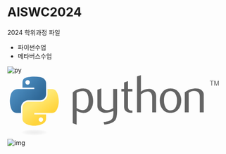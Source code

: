 # AISWC2024
2024 학위과정 파일
- 파이썬수업
- 메타버스수업

![py](https://github.com/hyejeongcho/AISWC2024/assets/106877725/c2a4ba1b-658e-4352-9e67-346c7dfcdc42)
<svg xmlns="http://www.w3.org/2000/svg" width="388.8pt" height="115pt"><defs><linearGradient id="b" x1="151" x2="112" y1="192.4" y2="137.3" gradientTransform="matrix(.5625 0 0 .568 -9.4 -5.305)" gradientUnits="userSpaceOnUse"><stop offset="0" style="stop-color:#ffd43b"/><stop offset="1" style="stop-color:#ffe873"/></linearGradient><linearGradient id="a" x1="26.65" x2="135.7" y1="20.6" y2="114.4" gradientTransform="matrix(.5625 0 0 .568 -9.4 -5.305)" gradientUnits="userSpaceOnUse"><stop offset="0" style="stop-color:#5a9fd4"/><stop offset="1" style="stop-color:#306998"/></linearGradient><radialGradient id="c" cx="61.52" cy="132.3" r="29.04" gradientTransform="matrix(0 -.2964 1.437 0 -128.5 150.5)" gradientUnits="userSpaceOnUse"><stop offset="0" style="stop-color:#b8b8b8;stop-opacity:.498"/><stop offset="1" style="stop-color:#7f7f7f;stop-opacity:0"/></radialGradient></defs><path d="M184.6 61.93c0-14.56-4.152-22.04-12.46-22.45a23.395 23.395 0 0 0-9.669 1.589c-2.505.897-4.191 1.784-5.078 2.68v34.76c5.312 3.334 10.03 4.883 14.14 4.64 8.704-.575 13.06-7.642 13.06-21.22zm10.24.604c0 7.398-1.735 13.54-5.224 18.42-3.889 5.527-9.279 8.373-16.17 8.53-5.195.165-10.55-1.463-16.05-4.875v31.59l-8.909-3.178v-70.12c1.462-1.793 3.343-3.334 5.624-4.64 5.302-3.09 11.75-4.679 19.33-4.757l.127.127c6.93-.088 12.27 2.758 16.02 8.529 3.499 5.293 5.254 12.08 5.254 20.37zM249.3 83.27c0 9.923-.994 16.79-2.983 20.62-1.998 3.821-5.8 6.872-11.41 9.143-4.552 1.793-9.474 2.768-14.76 2.934l-1.472-5.614c5.371-.731 9.153-1.462 11.35-2.193 4.318-1.462 7.281-3.704 8.909-6.706 1.306-2.447 1.949-7.115 1.949-14.03v-2.32c-6.092 2.768-12.48 4.143-19.15 4.143-4.386 0-8.256-1.374-11.59-4.143-3.743-3.012-5.614-6.833-5.614-11.46v-37.08l8.909-3.051v37.32c0 3.987 1.287 7.057 3.86 9.211s5.907 3.187 9.991 3.109c4.084-.088 8.46-1.667 13.11-4.757v-43.54h8.909v48.41zM284.1 89a35.652 35.652 0 0 1-2.934.127c-5.039 0-8.967-1.2-11.77-3.606-2.797-2.408-4.201-5.731-4.201-9.971V40.46h-6.102v-5.605h6.102v-14.88l8.899-3.168v18.05h10.01v5.605h-10.01v34.85c0 3.343.897 5.712 2.69 7.096 1.54 1.14 3.987 1.793 7.32 1.959v4.64zM338 88.27h-8.909V53.88c0-3.499-.819-6.511-2.447-9.026-1.881-2.846-4.493-4.269-7.846-4.269-4.084 0-9.192 2.154-15.32 6.462v41.22h-8.909v-82.2l8.909-2.807V40.7c5.692-4.143 11.91-6.219 18.67-6.219 4.718 0 8.538 1.589 11.46 4.757 2.934 3.168 4.396 7.115 4.396 11.83v37.19zM385.4 60.53c0-5.595-1.062-10.21-3.178-13.87-2.515-4.454-6.423-6.803-11.71-7.047-9.767.565-14.64 7.564-14.64 20.98 0 6.15 1.014 11.29 3.061 15.41 2.612 5.254 6.531 7.846 11.76 7.759 9.806-.078 14.71-7.817 14.71-23.23zm9.757.058c0 7.963-2.037 14.59-6.102 19.88-4.474 5.926-10.65 8.9-18.54 8.9-7.817 0-13.91-2.974-18.31-8.9-3.987-5.293-5.975-11.92-5.975-19.88 0-7.486 2.154-13.78 6.462-18.91 4.552-5.439 10.54-8.168 17.93-8.168 7.398 0 13.42 2.73 18.06 8.168 4.308 5.127 6.462 11.42 6.462 18.91zM446.2 88.27h-8.909V51.93c0-3.987-1.199-7.096-3.597-9.338-2.398-2.232-5.595-3.314-9.581-3.226-4.23.078-8.256 1.462-12.08 4.143v44.76h-8.909v-45.86c5.127-3.733 9.845-6.17 14.15-7.31 4.065-1.062 7.651-1.589 10.74-1.589 2.115 0 4.104.205 5.975.614 3.499.81 6.345 2.31 8.538 4.513 2.447 2.437 3.665 5.361 3.665 8.782v40.85z" style="fill:#646464"/><path d="M60.51 6.398c-4.584.021-8.961.412-12.81 1.094-11.35 2.005-13.41 6.2-13.41 13.94v10.22H61.1v3.406H24.23c-7.792 0-14.62 4.684-16.75 13.59-2.462 10.21-2.571 16.59 0 27.25 1.906 7.938 6.458 13.59 14.25 13.59h9.219v-12.25c0-8.85 7.657-16.66 16.75-16.66h26.78c7.455 0 13.41-6.138 13.41-13.62v-25.53c0-7.266-6.13-12.72-13.41-13.94-4.606-.767-9.385-1.115-13.97-1.094zm-14.5 8.219c2.77 0 5.031 2.299 5.031 5.125 0 2.816-2.262 5.094-5.031 5.094-2.779 0-5.031-2.277-5.031-5.094 0-2.826 2.252-5.125 5.031-5.125z" style="fill:url(#a)"/><path d="M91.23 35.05v11.91c0 9.231-7.826 17-16.75 17H47.7c-7.336 0-13.41 6.278-13.41 13.62v25.53c0 7.266 6.319 11.54 13.41 13.62 8.487 2.496 16.63 2.947 26.78 0 6.75-1.954 13.41-5.888 13.41-13.62V92.89H61.11v-3.406h40.19c7.792 0 10.7-5.435 13.41-13.59 2.799-8.399 2.68-16.48 0-27.25-1.926-7.757-5.604-13.59-13.41-13.59H91.24zM76.17 99.71c2.779 0 5.031 2.277 5.031 5.094 0 2.826-2.252 5.125-5.031 5.125-2.77 0-5.031-2.299-5.031-5.125 0-2.816 2.262-5.094 5.031-5.094z" style="fill:url(#b)"/><path d="M463.6 26.91h1.562v-9.796h3.7v-1.168H459.9v1.168h3.7v9.796m6.647 0h1.334v-8.947l2.896 8.946h1.486l3.018-8.916v8.917h1.456V15.95h-1.926l-3.298 9.393-2.813-9.393h-2.153v10.96" style="fill:#646464"/><path d="M110.5 132.3a48.95 8.607 0 1 1-97.9 0 48.95 8.607 0 1 1 97.9 0z" style="fill:url(#c);opacity:.4438" transform="matrix(.7341 0 0 .8095 16.25 27.01)"/></svg>![img](https://github.com/hyejeongcho/AISWC2024/assets/106877725/969477d3-14a3-4ae6-ac5b-c3d45e3f13db)
